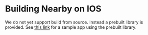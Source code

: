 # Building Nearby on IOS

We do not yet support build from source. Instead a prebuilt library is provided. See [this link](https://github.com/google/nearby/tree/master/cpp/platform/impl/ios/Example/NearbyConnectionsExample/README.md) for a sample app using the prebuilt library.
